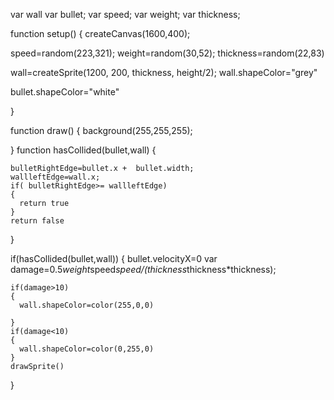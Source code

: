 var wall
var bullet;
var speed;
var weight;
var thickness;

function setup() {
  createCanvas(1600,400);

  speed=random(223,321);
  weight=random(30,52);
  thickness=random(22,83)

  wall=createSprite(1200, 200, thickness, height/2);
  wall.shapeColor="grey"

  bullet.shapeColor="white"


}
 
 

function draw() {
  background(255,255,255);  

}
function hasCollided(bullet,wall)
  {

    bulletRightEdge=bullet.x +  bullet.width;
    wallleftEdge=wall.x;
    if( bulletRightEdge>= wallleftEdge)
    {
      return true
    }
    return false
  }


  if(hasCollided(bullet,wall))
  {
    bullet.velocityX=0
    var damage=0.5*weight*speed*speed/(thickness*thickness*thickness);
    
    if(damage>10)
    {
      wall.shapeColor=color(255,0,0)
    
    }
    if(damage<10)
    {
      wall.shapeColor=color(0,255,0)
    }
    drawSprite()

  }
